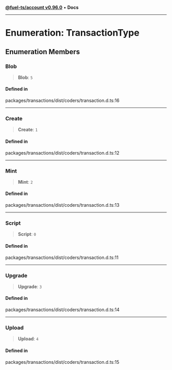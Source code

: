 [**@fuel-ts/account v0.96.0**](../index.md) • **Docs**

***

# Enumeration: TransactionType

## Enumeration Members

### Blob

> **Blob**: `5`

#### Defined in

packages/transactions/dist/coders/transaction.d.ts:16

***

### Create

> **Create**: `1`

#### Defined in

packages/transactions/dist/coders/transaction.d.ts:12

***

### Mint

> **Mint**: `2`

#### Defined in

packages/transactions/dist/coders/transaction.d.ts:13

***

### Script

> **Script**: `0`

#### Defined in

packages/transactions/dist/coders/transaction.d.ts:11

***

### Upgrade

> **Upgrade**: `3`

#### Defined in

packages/transactions/dist/coders/transaction.d.ts:14

***

### Upload

> **Upload**: `4`

#### Defined in

packages/transactions/dist/coders/transaction.d.ts:15
